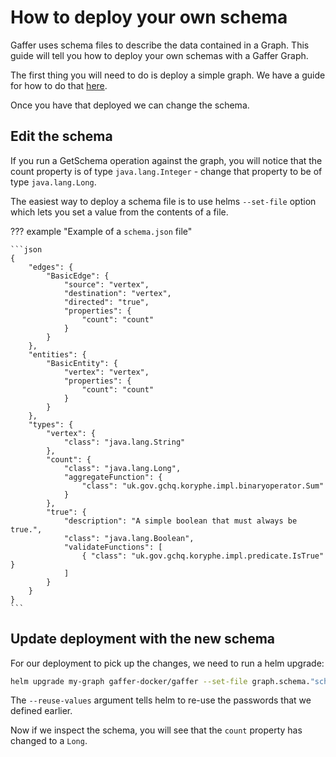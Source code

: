 # How to deploy your own schema

Gaffer uses schema files to describe the data contained in a Graph. This guide will tell you how to deploy your own schemas with a Gaffer Graph.

The first thing you will need to do is deploy a simple graph. We have a guide for how to do that [here](deploy-empty-graph.md).

Once you have that deployed we can change the schema.

## Edit the schema

If you run a GetSchema operation against the graph, you will notice that the count property is of type `java.lang.Integer` - change that property to be of type `java.lang.Long`.

The easiest way to deploy a schema file is to use helms `--set-file` option which lets you set a value from the contents of a file.

??? example "Example of a `schema.json` file"

    ```json
    {
        "edges": {
            "BasicEdge": {
                "source": "vertex",
                "destination": "vertex",
                "directed": "true",
                "properties": {
                    "count": "count"
                }
            }
        },
        "entities": {
            "BasicEntity": {
                "vertex": "vertex",
                "properties": {
                    "count": "count"
                }
            }
        },
        "types": {
            "vertex": {
                "class": "java.lang.String"
            },
            "count": {
                "class": "java.lang.Long",
                "aggregateFunction": {
                    "class": "uk.gov.gchq.koryphe.impl.binaryoperator.Sum"
                }
            },
            "true": {
                "description": "A simple boolean that must always be true.",
                "class": "java.lang.Boolean",
                "validateFunctions": [
                    { "class": "uk.gov.gchq.koryphe.impl.predicate.IsTrue" }
                ]
            }
        }
    }
    ```

## Update deployment with the new schema

For our deployment to pick up the changes, we need to run a helm upgrade:

```bash
helm upgrade my-graph gaffer-docker/gaffer --set-file graph.schema."schema\.json"=./schema.json --reuse-values
```

The `--reuse-values` argument tells helm to re-use the passwords that we defined earlier.

Now if we inspect the schema, you will see that the `count` property has changed to a `Long`.
